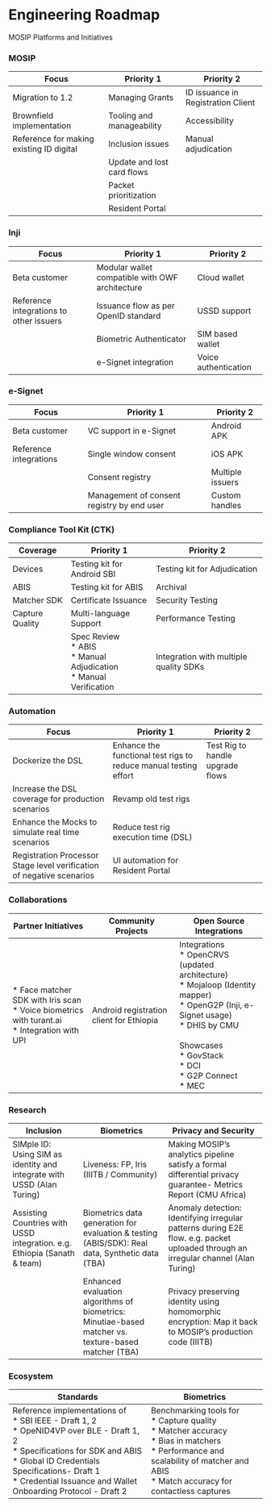 # Engineering Roadmap

MOSIP Platforms and Initiatives

### MOSIP

|        Focus       |    Priority 1     |     Priority 2     |
|--------------------|-------------------|--------------------|
|Migration to 1.2    |   Managing Grants | ID issuance in Registration Client|
|Brownfield implementation|Tooling and manageability| Accessibility|
|Reference for making existing ID digital|Inclusion issues|Manual adjudication|
||Update and lost card flows||
||Packet prioritization||
||Resident Portal||


### Inji

|        Focus       |    Priority 1     |     Priority 2     |
|--------------------|-------------------|--------------------|
|Beta customer|Modular wallet compatible with OWF architecture|Cloud wallet|
|Reference integrations to other issuers|Issuance flow as per OpenID standard|USSD support|
||Biometric Authenticator|SIM based wallet|
||e-Signet integration|Voice authentication|


### e-Signet

|        Focus       |    Priority 1     |     Priority 2     |
|--------------------|-------------------|--------------------|
|Beta customer|VC support in e-Signet|Android APK|
|Reference integrations|Single window consent|iOS APK|
||Consent registry|Multiple issuers|
||Management of consent registry by end user|Custom handles|


### Compliance Tool Kit (CTK)

|        Coverage      |    Priority 1     |     Priority 2     |
|--------------------|-------------------|--------------------|
|Devices|Testing kit for Android SBI|Testing kit for Adjudication|
|ABIS|Testing kit for ABIS|Archival|
|Matcher SDK|Certificate Issuance|Security Testing|
|Capture Quality|Multi-language Support|Performance Testing|
||Spec Review<br>* ABIS<br>* Manual Adjudication<br>* Manual Verification|Integration with multiple quality SDKs|


### Automation

|    Focus      |    Priority 1     |     Priority 2     |
|--------------------|-------------------|--------------------|
|Dockerize the DSL|Enhance the functional test rigs to reduce manual testing effort|Test Rig to handle upgrade flows|
|Increase the DSL coverage for production scenarios|Revamp old test rigs||
|Enhance the Mocks to simulate real time scenarios|Reduce test rig execution time (DSL)||
|Registration Processor Stage level verification of negative scenarios|UI automation for Resident Portal||


### Collaborations

|    Partner Initiatives    | Community Projects| Open Source Integrations|
|--------------------|-------------------|--------------------|
|* Face matcher SDK with Iris scan<br>* Voice biometrics with turant.ai<br>* Integration with UPI| Android registration client for Ethiopia|Integrations<br>* OpenCRVS (updated architecture)<br>* Mojaloop (Identity mapper)<br>* OpenG2P (Inji, e-Signet usage)<br>* DHIS by CMU<br><br>Showcases<br>* GovStack<br>* DCI<br>* G2P Connect<br> * MEC|


### Research

|   Inclusion   | Biometrics| Privacy and Security|
|--------------------|-------------------|--------------------|
|SIMple ID: Using SIM as identity and integrate with USSD (Alan Turing)|Liveness: FP, Iris (IIITB / Community)|Making MOSIP’s analytics pipeline satisfy a formal differential privacy guarantee- Metrics Report (CMU Africa)|
|Assisting Countries with USSD integration. e.g. Ethiopia (Sanath & team)|Biometrics data generation for evaluation & testing (ABIS/SDK): Real data, Synthetic data (TBA)|Anomaly detection: Identifying irregular patterns during E2E flow. e.g. packet uploaded through an irregular channel (Alan Turing)|
||Enhanced evaluation algorithms of biometrics: Minutiae-based matcher vs. texture-based matcher (TBA)|Privacy preserving identity using homomorphic encryption: Map it back to MOSIP’s production code (IIITB)|


### Ecosystem

|  Standards   | Biometrics| 
|--------------------|-------------------|
|Reference implementations of <br> * SBI IEEE - Draft 1, 2<br> * OpeNID4VP over BLE - Draft 1, 2 <br> * Specifications for SDK and ABIS<br> * Global ID Credentials Specifications- Draft 1<br>* Credential Issuance and Wallet Onboarding Protocol - Draft 2| Benchmarking tools for <br> * Capture quality<br> * Matcher accuracy<br> * Bias in matchers<br> * Performance and scalability of matcher and ABIS<br> * Match accuracy for contactless captures|












